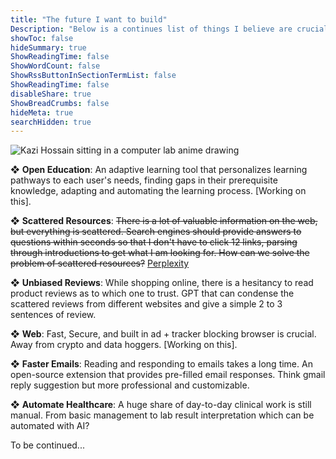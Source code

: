 ```yaml
---
title: "The future I want to build"
Description: "Below is a continues list of things I believe are crucial to build. "
showToc: false
hideSummary: true
ShowReadingTime: false
ShowWordCount: false
ShowRssButtonInSectionTermList: false
ShowReadingTime: false
disableShare: true
ShowBreadCrumbs: false
hideMeta: true
searchHidden: true
---
```


![Kazi Hossain sitting in a computer lab anime drawing](/pages/built.png)

❖ **Open Education**: An adaptive learning tool that personalizes learning pathways to each user's needs, finding gaps in their prerequisite knowledge, adapting and automating the learning process. [Working on this].

❖ **Scattered Resources**: ~~There is a lot of valuable information on the web, but everything is scattered. Search engines should provide answers to questions within seconds so that I don't have to click 12 links, parsing through introductions to get what I am looking for. How can we solve the problem of scattered resources?~~ <a href="https://www.perplexity.ai/" target="_blank">Perplexity</a>

❖ **Unbiased Reviews**: While shopping online, there is a hesitancy to read product reviews as to which one to trust. GPT that can condense the scattered reviews from different websites and give a simple 2 to 3 sentences of review. 

❖ **Web**: Fast, Secure, and built in ad + tracker blocking browser is crucial. Away from crypto and data hoggers. [Working on this].

❖ **Faster Emails**: Reading and responding to emails takes a long time. An open-source extension that provides pre-filled email responses. Think gmail reply suggestion but more professional and customizable.

❖ **Automate Healthcare**: A huge share of day-to-day clinical work is still manual. From basic management to lab result interpretation which can be automated with AI?

To be continued...
